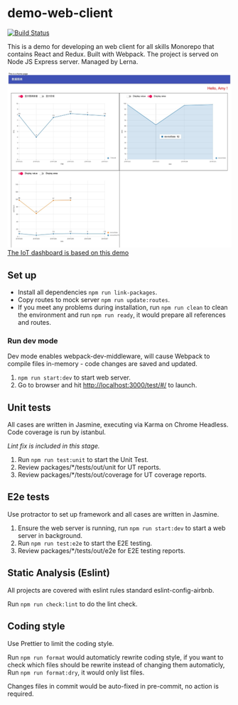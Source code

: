 # demo-web-client

[![Build Status](https://gitlab.com/NoroLinxy/demo-web-client/badges/master/pipeline.svg)](https://gitlab.com/NoroLinxy/demo-web-client/commits/master)

This is a demo for developing an web client for all skills
Monorepo that contains React and Redux. Built with Webpack. The project is served on Node JS Express server. Managed by Lerna.

![image](documents/image/iot-web-client-screenshot.jpg)
[The IoT dashboard is based on this demo](https://gitlab.com/NoroLinxy/iot-web-client)

## Set up

- Install all dependencies `npm run link-packages`.
- Copy routes to mock server `npm run update:routes`.
- If you meet any problems during installation, run `npm run clean` to clean the environment and run `npm run ready`, it would prepare all references and routes.

### Run dev mode

Dev mode enables webpack-dev-middleware, will cause Webpack to compile files in-memory - code changes are saved and updated.

1. `npm run start:dev` to start web server.
2. Go to browser and hit <http://localhost:3000/test/#/> to launch.

## Unit tests

All cases are written in Jasmine, executing via Karma on Chrome Headless. Code coverage is run by istanbul.

_Lint fix is included in this stage._

1. Run `npm run test:unit` to start the Unit Test.
2. Review packages/\*/tests/out/unit for UT reports.
3. Review packages/\*/tests/out/coverage for UT coverage reports.

## E2e tests

Use protractor to set up framework and all cases are written in Jasmine.

1. Ensure the web server is running, run `npm run start:dev` to start a web server in background.
2. Run `npm run test:e2e` to start the E2E testing.
3. Review packages/\*/tests/out/e2e for E2E testing reports.

## Static Analysis (Eslint)

All projects are covered with eslint rules standard eslint-config-airbnb.

Run `npm run check:lint` to do the lint check.

## Coding style

Use Prettier to limit the coding style.

Run `npm run format` would automaticly rewrite coding style, if you want to check which files should be rewrite instead of changing them automaticly, Run `npm run format:dry`, it would only list files.

Changes files in commit would be auto-fixed in pre-commit, no action is required.
